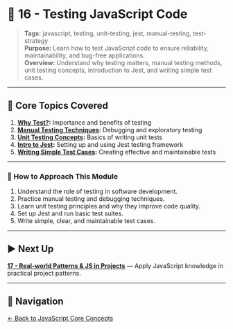 # 📘 16 - Testing JavaScript Code

> **Tags:** javascript, testing, unit-testing, jest, manual-testing, test-strategy  
> **Purpose:** Learn how to test JavaScript code to ensure reliability, maintainability, and bug-free applications.  
> **Overview:** Understand why testing matters, manual testing methods, unit testing concepts, introduction to Jest, and writing simple test cases.

---

## 📝 Core Topics Covered

1. **[Why Test?](./01-why-test/README.md):** Importance and benefits of testing  
2. **[Manual Testing Techniques](./02-manual-testing/README.md):** Debugging and exploratory testing  
3. **[Unit Testing Concepts](./03-unit-testing/README.md):** Basics of writing unit tests  
4. **[Intro to Jest](./04-intro-jest/README.md):** Setting up and using Jest testing framework  
5. **[Writing Simple Test Cases](./05-writing-tests/README.md):** Creating effective and maintainable tests

---

### 🚀 How to Approach This Module

1. Understand the role of testing in software development.  
2. Practice manual testing and debugging techniques.  
3. Learn unit testing principles and why they improve code quality.  
4. Set up Jest and run basic test suites.  
5. Write simple, clear, and maintainable test cases.

---

## ▶️ Next Up

**[17 - Real-world Patterns & JS in Projects](../17-real-world-patterns/README.md)** — Apply JavaScript knowledge in practical project patterns.

---

## 🔁 Navigation

[← Back to JavaScript Core Concepts](../README.md)
